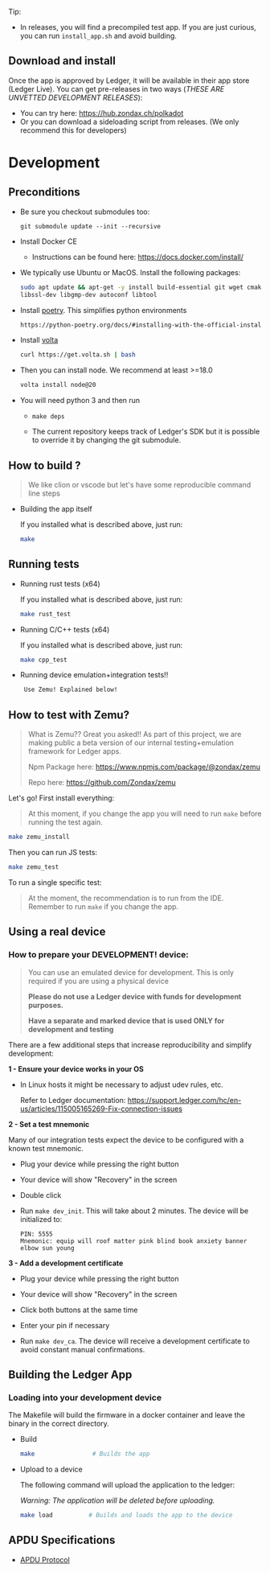 Tip:

- In releases, you will find a precompiled test app. If you are just curious, you can run `install_app.sh` and avoid building.

## Download and install

Once the app is approved by Ledger, it will be available in their app store (Ledger Live).
You can get pre-releases in two ways (*THESE ARE UNVETTED DEVELOPMENT RELEASES*):

- You can try here: https://hub.zondax.ch/polkadot
- Or you can download a sideloading script from releases. (We only recommend this for developers)

# Development

## Preconditions

- Be sure you checkout submodules too:

    ```
    git submodule update --init --recursive
    ```

- Install Docker CE
    - Instructions can be found here: https://docs.docker.com/install/

- We typically use Ubuntu or MacOS. Install the following packages:
   ```sh
   sudo apt update && apt-get -y install build-essential git wget cmake \
  libssl-dev libgmp-dev autoconf libtool
   ```

- Install [poetry](https://python-poetry.org/docs/#installing-with-the-official-installer). This simplifies python environments

    ```sh
    https://python-poetry.org/docs/#installing-with-the-official-installer
    ```

- Install [volta](https://docs.volta.sh/guide/getting-started)

  ```sh
  curl https://get.volta.sh | bash
  ```

- Then you can install node. We recommend at least >=18.0
    ```sh
    volta install node@20
    ```

- You will need python 3 and then run
    - `make deps`

    - The current repository keeps track of Ledger's SDK but it is possible to override it by changing the git submodule.

## How to build ?

> We like clion or vscode but let's have some reproducible command line steps
>

- Building the app itself

  If you installed what is described above, just run:
    ```bash
    make
    ```

## Running tests

- Running rust tests (x64)

  If you installed what is described above, just run:
    ```bash
    make rust_test
    ```

- Running C/C++ tests (x64)

  If you installed what is described above, just run:
    ```bash
    make cpp_test
    ```

- Running device emulation+integration tests!!

   ```bash
    Use Zemu! Explained below!
    ```

## How to test with Zemu?

> What is Zemu?? Great you asked!!
> As part of this project, we are making public a beta version of our internal testing+emulation framework for Ledger apps.
>
> Npm Package here: https://www.npmjs.com/package/@zondax/zemu
>
> Repo here: https://github.com/Zondax/zemu

Let's go! First install everything:
> At this moment, if you change the app you will need to run `make` before running the test again.

```bash
make zemu_install
```

Then you can run JS tests:

```bash
make zemu_test
```

To run a single specific test:

> At the moment, the recommendation is to run from the IDE. Remember to run `make` if you change the app.

## Using a real device

### How to prepare your DEVELOPMENT! device:

>  You can use an emulated device for development. This is only required if you are using a physical device
>
>    **Please do not use a Ledger device with funds for development purposes.**
>>
>    **Have a separate and marked device that is used ONLY for development and testing**

There are a few additional steps that increase reproducibility and simplify development:

**1 - Ensure your device works in your OS**
- In Linux hosts it might be necessary to adjust udev rules, etc.

  Refer to Ledger documentation: https://support.ledger.com/hc/en-us/articles/115005165269-Fix-connection-issues

**2 - Set a test mnemonic**

Many of our integration tests expect the device to be configured with a known test mnemonic.

- Plug your device while pressing the right button

- Your device will show "Recovery" in the screen

- Double click

- Run `make dev_init`. This will take about 2 minutes. The device will be initialized to:

   ```
   PIN: 5555
   Mnemonic: equip will roof matter pink blind book anxiety banner elbow sun young
   ```

**3 - Add a development certificate**

- Plug your device while pressing the right button

- Your device will show "Recovery" in the screen

- Click both buttons at the same time

- Enter your pin if necessary

- Run `make dev_ca`. The device will receive a development certificate to avoid constant manual confirmations.

## Building the Ledger App

### Loading into your development device

The Makefile will build the firmware in a docker container and leave the binary in the correct directory.

- Build

   ```sh
   make                # Builds the app
   ```

- Upload to a device

  The following command will upload the application to the ledger:

  _Warning: The application will be deleted before uploading._
   ```sh
   make load          # Builds and loads the app to the device
   ```

## APDU Specifications

- [APDU Protocol](./APDUSPEC.md)
